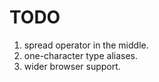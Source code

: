 TODO
====

1. spread operator in the middle.
2. one-character type aliases.
3. wider browser support.